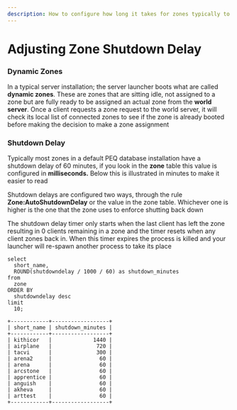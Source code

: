 ```yaml
---
description: How to configure how long it takes for zones typically to shutdown
---
```


# Adjusting Zone Shutdown Delay

### Dynamic Zones

In a typical server installation; the server launcher boots what are called **dynamic zones**. These are zones that are sitting idle, not assigned to a zone but are fully ready to be assigned an actual zone from the **world server**. Once a client requests a zone request to the world server, it will check its local list of connected zones to see if the zone is already booted before making the decision to make a zone assignment

### Shutdown Delay

Typically most zones in a default PEQ database installation have a shutdown delay of 60 minutes, if you look in the **zone** table this value is configured in **milliseconds.** Below this is illustrated in minutes to make it easier to read

Shutdown delays are configured two ways, through the rule **Zone:AutoShutdownDelay** or the value in the zone table. Whichever one is higher is the one that the zone uses to enforce shutting back down

The shutdown delay timer only starts when the last client has left the zone resulting in 0 clients remaining in a zone and the timer resets when any client zones back in. When this timer expires the process is killed and your launcher will re-spawn another process to take its place

```
select
  short_name,
  ROUND(shutdowndelay / 1000 / 60) as shutdown_minutes
from
  zone
ORDER BY
  shutdowndelay desc
limit
  10;
  
+------------+------------------+
| short_name | shutdown_minutes |
+------------+------------------+
| kithicor   |             1440 |
| airplane   |              720 |
| tacvi      |              300 |
| arena2     |               60 |
| arena      |               60 |
| arcstone   |               60 |
| apprentice |               60 |
| anguish    |               60 |
| akheva     |               60 |
| arttest    |               60 |
+------------+------------------+
```
